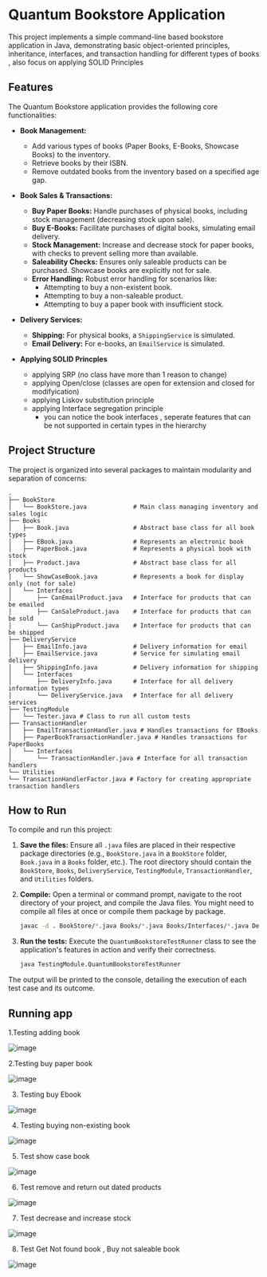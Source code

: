 # Quantum Bookstore Application
This project implements a simple command-line based bookstore application in Java, demonstrating basic object-oriented principles, inheritance, interfaces, and transaction handling for different types of books , also focus on applying SOLID Principles 
## Features

The Quantum Bookstore application provides the following core functionalities:

* **Book Management:**
    * Add various types of books (Paper Books, E-Books, Showcase Books) to the inventory.
    * Retrieve books by their ISBN.
    * Remove outdated books from the inventory based on a specified age gap.

* **Book Sales & Transactions:**
    * **Buy Paper Books:** Handle purchases of physical books, including stock management (decreasing stock upon sale).
    * **Buy E-Books:** Facilitate purchases of digital books, simulating email delivery.
    * **Stock Management:** Increase and decrease stock for paper books, with checks to prevent selling more than available.
    * **Saleability Checks:** Ensures only saleable products can be purchased. Showcase books are explicitly not for sale.
    * **Error Handling:** Robust error handling for scenarios like:
        * Attempting to buy a non-existent book.
        * Attempting to buy a non-saleable product.
        * Attempting to buy a paper book with insufficient stock.

* **Delivery Services:**
    * **Shipping:** For physical books, a `ShippingService` is simulated.
    * **Email Delivery:** For e-books, an `EmailService` is simulated.

* **Applying SOLID Princples**
    * applying SRP (no class have more than 1 reason to change)
    * applying Open/close (classes are open for extension and closed for modifyication)
    * applying Liskov substitution principle
    * applying Interface segregation principle
         * you can notice the book interfaces , seperate features that can be not supported in certain types in the hierarchy
## Project Structure

The project is organized into several packages to maintain modularity and separation of concerns:

```
.
├── BookStore
│   └── BookStore.java             # Main class managing inventory and sales logic
├── Books
│   ├── Book.java                  # Abstract base class for all book types
│   ├── EBook.java                 # Represents an electronic book
│   ├── PaperBook.java             # Represents a physical book with stock
│   ├── Product.java               # Abstract base class for all products
│   └── ShowCaseBook.java          # Represents a book for display only (not for sale)
│   └── Interfaces
│       ├── CanEmailProduct.java   # Interface for products that can be emailed
│       ├── CanSaleProduct.java    # Interface for products that can be sold
│       └── CanShipProduct.java    # Interface for products that can be shipped
├── DeliveryService
│   ├── EmailInfo.java             # Delivery information for email
│   ├── EmailService.java          # Service for simulating email delivery
│   ├── ShippingInfo.java          # Delivery information for shipping
│   └── Interfaces
│       ├── DeliveryInfo.java      # Interface for all delivery information types
│       └── DeliveryService.java   # Interface for all delivery services
├── TestingModule
│   └── Tester.java # Class to run all custom tests
├── TransactionHandler
│   ├── EmailTransactionHandler.java # Handles transactions for EBooks
│   ├── PaperBookTransactionHandler.java # Handles transactions for PaperBooks
│   └── Interfaces
│       └── TransactionHandler.java # Interface for all transaction handlers
└── Utilities
└── TransactionHandlerFactor.java # Factory for creating appropriate transaction handlers

```

## How to Run

To compile and run this project:

1.  **Save the files:** Ensure all `.java` files are placed in their respective package directories (e.g., `BookStore.java` in a `BookStore` folder, `Book.java` in a `Books` folder, etc.). The root directory should contain the `BookStore`, `Books`, `DeliveryService`, `TestingModule`, `TransactionHandler`, and `Utilities` folders.

2.  **Compile:** Open a terminal or command prompt, navigate to the root directory of your project, and compile the Java files. You might need to compile all files at once or compile them package by package.

    ```bash
    javac -d . BookStore/*.java Books/*.java Books/Interfaces/*.java DeliveryService/*.java DeliveryService/Interfaces/*.java TransactionHandler/*.java TransactionHandler/Interfaces/*.java Utilities/*.java TestingModule/*.java
    ```
3.  **Run the tests:** Execute the `QuantumBookstoreTestRunner` class to see the application's features in action and verify their correctness.

    ```bash
    java TestingModule.QuantumBookstoreTestRunner
    ```

The output will be printed to the console, detailing the execution of each test case and its outcome.

## Running app
1.Testing adding book


![image](https://github.com/user-attachments/assets/141cebe4-fdc4-4046-9766-1b30b4ab2169)



2.Testing buy paper book



![image](https://github.com/user-attachments/assets/6598517f-89ce-44cd-bb0b-8cb6ec760a91)



3. Testing buy Ebook



![image](https://github.com/user-attachments/assets/47c1b26a-4aef-4fc7-b646-2a18eee72241)



4. Testing buying non-existing book


![image](https://github.com/user-attachments/assets/d8ff5e26-e2bf-4cee-878c-88aef96290a2)



5. Test show case book


![image](https://github.com/user-attachments/assets/fe727e50-ae56-4847-aca3-346b569d1ec5)



6. Test remove and return out dated products


![image](https://github.com/user-attachments/assets/68b58fda-49ca-4e76-9fc2-0146d73b6b8e)



7. Test decrease and increase stock


![image](https://github.com/user-attachments/assets/e398aa6d-a69d-4a0c-bc0b-2c85e282410f)



8. Test Get Not found book , Buy not saleable book



![image](https://github.com/user-attachments/assets/597bdde0-d8e3-44b3-a5c0-5c468fcd6d8b)

